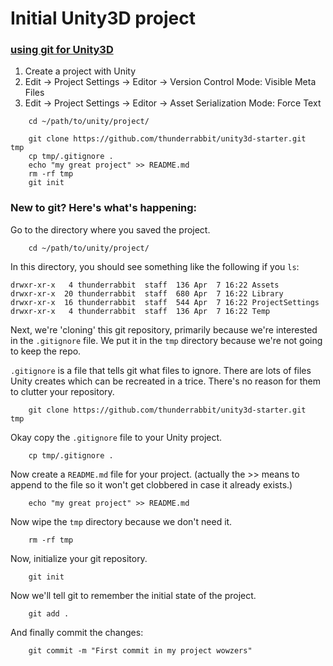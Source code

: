 # Initial Unity3D project

### [using git for Unity3D](http://stackoverflow.com/a/18225479/194309)

1. Create a project with Unity
2. Edit → Project Settings → Editor → Version Control Mode: Visible Meta Files
3. Edit → Project Settings → Editor → Asset Serialization Mode: Force Text

````
    cd ~/path/to/unity/project/
	
    git clone https://github.com/thunderrabbit/unity3d-starter.git  tmp
    cp tmp/.gitignore .
    echo "my great project" >> README.md
    rm -rf tmp
    git init
````


### New to git?  Here's what's happening:

Go to the directory where you saved the project.

````
    cd ~/path/to/unity/project/
````

In this directory, you should see something like the following if you `ls`:

````
drwxr-xr-x   4 thunderrabbit  staff  136 Apr  7 16:22 Assets
drwxr-xr-x  20 thunderrabbit  staff  680 Apr  7 16:22 Library
drwxr-xr-x  16 thunderrabbit  staff  544 Apr  7 16:22 ProjectSettings
drwxr-xr-x   4 thunderrabbit  staff  136 Apr  7 16:22 Temp
````

Next, we're 'cloning' this git repository, primarily because we're interested in the `.gitignore` file.  We put it in the `tmp` directory because we're not going to keep the repo.

`.gitignore` is a file that tells git what files to ignore.  There are lots of files Unity creates which can be recreated in a trice.  There's no reason for them to clutter your repository.

````
    git clone https://github.com/thunderrabbit/unity3d-starter.git  tmp
````

Okay copy the `.gitignore` file to your Unity project.

````
    cp tmp/.gitignore .
````

Now create a `README.md` file for your project.  (actually the >> means to append to the file so it won't get clobbered in case it already exists.)

````
    echo "my great project" >> README.md
````

Now wipe the `tmp` directory because we don't need it.

````
    rm -rf tmp
````

Now, initialize your git repository.

````
    git init
````

Now we'll tell git to remember the initial state of the project.

````
    git add .
````

And finally commit the changes:

````
    git commit -m "First commit in my project wowzers"
````
